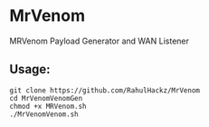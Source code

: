 # MrVenom
MRVenom Payload Generator and WAN Listener


## Usage:
```
git clone https://github.com/RahulHackz/MrVenom
cd MrVenomVenomGen
chmod +x MRVenom.sh
./MrVenomVenom.sh
```